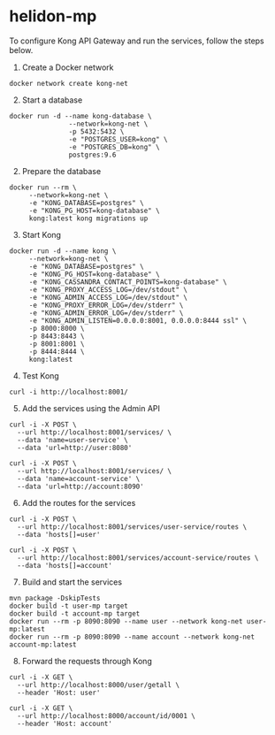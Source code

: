 # helidon-mp
To configure Kong API Gateway and run the services, follow the steps below.
1.	Create a Docker network
```
docker network create kong-net
```
2.  Start a database
```
docker run -d --name kong-database \
               --network=kong-net \
               -p 5432:5432 \
               -e "POSTGRES_USER=kong" \
               -e "POSTGRES_DB=kong" \
               postgres:9.6
```           
2.	Prepare the database
```
docker run --rm \
     --network=kong-net \
     -e "KONG_DATABASE=postgres" \
     -e "KONG_PG_HOST=kong-database" \
     kong:latest kong migrations up
```    
3.	Start Kong
```
docker run -d --name kong \
     --network=kong-net \
     -e "KONG_DATABASE=postgres" \
     -e "KONG_PG_HOST=kong-database" \
     -e "KONG_CASSANDRA_CONTACT_POINTS=kong-database" \
     -e "KONG_PROXY_ACCESS_LOG=/dev/stdout" \
     -e "KONG_ADMIN_ACCESS_LOG=/dev/stdout" \
     -e "KONG_PROXY_ERROR_LOG=/dev/stderr" \
     -e "KONG_ADMIN_ERROR_LOG=/dev/stderr" \
     -e "KONG_ADMIN_LISTEN=0.0.0.0:8001, 0.0.0.0:8444 ssl" \
     -p 8000:8000 \
     -p 8443:8443 \
     -p 8001:8001 \
     -p 8444:8444 \
     kong:latest
```     
4.	Test Kong
```
curl -i http://localhost:8001/
```
5.	Add the services using the Admin API
```
curl -i -X POST \
  --url http://localhost:8001/services/ \
  --data 'name=user-service' \
  --data 'url=http://user:8080'

curl -i -X POST \
  --url http://localhost:8001/services/ \
  --data 'name=account-service' \
  --data 'url=http://account:8090'
```
6.	Add the routes for the services
```
curl -i -X POST \
  --url http://localhost:8001/services/user-service/routes \
  --data 'hosts[]=user'

curl -i -X POST \
  --url http://localhost:8001/services/account-service/routes \
  --data 'hosts[]=account'
```
7.	Build and start the services
```
mvn package -DskipTests
docker build -t user-mp target
docker build -t account-mp target
docker run --rm -p 8090:8090 --name user --network kong-net user-mp:latest
docker run --rm -p 8090:8090 --name account --network kong-net account-mp:latest
```
8.	Forward the requests through Kong
```
curl -i -X GET \
  --url http://localhost:8000/user/getall \
  --header 'Host: user'

curl -i -X GET \
  --url http://localhost:8000/account/id/0001 \
  --header 'Host: account'
```
